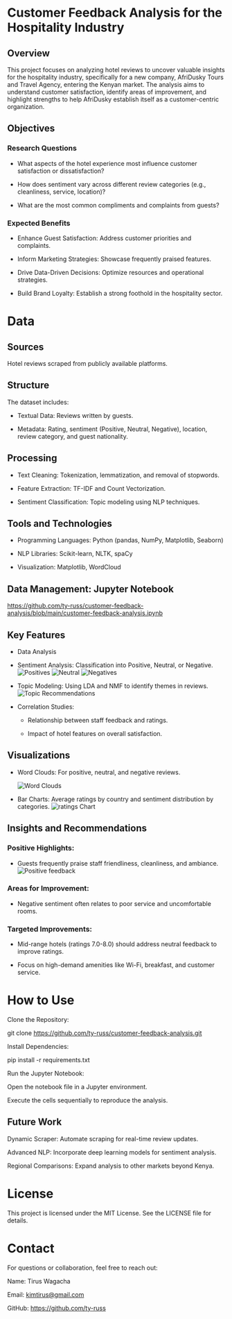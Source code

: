 # Customer Feedback Analysis for the Hospitality Industry

## Overview

This project focuses on analyzing hotel reviews to uncover valuable insights for the hospitality industry, specifically for a new company, AfriDusky Tours and Travel Agency, entering the Kenyan market. The analysis aims to understand customer satisfaction, identify areas of improvement, and highlight strengths to help AfriDusky establish itself as a customer-centric organization.

## Objectives

### Research Questions

- What aspects of the hotel experience most influence customer satisfaction or dissatisfaction?

- How does sentiment vary across different review categories (e.g., cleanliness, service, location)?

- What are the most common compliments and complaints from guests?

### Expected Benefits

- Enhance Guest Satisfaction: Address customer priorities and complaints.

- Inform Marketing Strategies: Showcase frequently praised features.

- Drive Data-Driven Decisions: Optimize resources and operational strategies.

- Build Brand Loyalty: Establish a strong foothold in the hospitality sector.

# Data

## Sources

Hotel reviews scraped from publicly available platforms.

## Structure

The dataset includes:

- Textual Data: Reviews written by guests.

- Metadata: Rating, sentiment (Positive, Neutral, Negative), location, review category, and guest nationality.

## Processing

- Text Cleaning: Tokenization, lemmatization, and removal of stopwords.

- Feature Extraction: TF-IDF and Count Vectorization.

- Sentiment Classification: Topic modeling using NLP techniques.

## Tools and Technologies

- Programming Languages: Python (pandas, NumPy, Matplotlib, Seaborn)

- NLP Libraries: Scikit-learn, NLTK, spaCy

- Visualization: Matplotlib, WordCloud

## Data Management: Jupyter Notebook
https://github.com/ty-russ/customer-feedback-analysis/blob/main/customer-feedback-analysis.ipynb

## Key Features

- Data Analysis

- Sentiment Analysis: Classification into Positive, Neutral, or Negative.
  ![Positives](images/positve_sentiments.jpeg)
  ![Neutral](images/neutral.jpeg)
  ![Negatives](images/negatives.jpeg)

- Topic Modeling: Using LDA and NMF to identify themes in reviews.
  ![Topic Recommendations](images/recommendations.jpeg)

- Correlation Studies:

  - Relationship between staff feedback and ratings.

  - Impact of hotel features on overall satisfaction.

## Visualizations

- Word Clouds: For positive, neutral, and negative reviews.
  
  ![Word Clouds](images/wordclouds.jpeg)

- Bar Charts: Average ratings by country and sentiment distribution by categories.
  ![ratings Chart](images/ratings_bar.jpeg)

## Insights and Recommendations

### Positive Highlights:

- Guests frequently praise staff friendliness, cleanliness, and ambiance.
  ![Positive feedback](images/positives.jpeg)

### Areas for Improvement:

- Negative sentiment often relates to poor service and uncomfortable rooms.

### Targeted Improvements:

- Mid-range hotels (ratings 7.0-8.0) should address neutral feedback to improve ratings.

- Focus on high-demand amenities like Wi-Fi, breakfast, and customer service.

# How to Use

Clone the Repository:

git clone https://github.com/ty-russ/customer-feedback-analysis.git

Install Dependencies:

pip install -r requirements.txt

Run the Jupyter Notebook:

Open the notebook file in a Jupyter environment.

Execute the cells sequentially to reproduce the analysis.

## Future Work

Dynamic Scraper: Automate scraping for real-time review updates.

Advanced NLP: Incorporate deep learning models for sentiment analysis.

Regional Comparisons: Expand analysis to other markets beyond Kenya.

# License

This project is licensed under the MIT License. See the LICENSE file for details.

# Contact

For questions or collaboration, feel free to reach out:

Name: Tirus Wagacha

Email: kimtirus@gmail.com

GitHub: https://github.com/ty-russ

